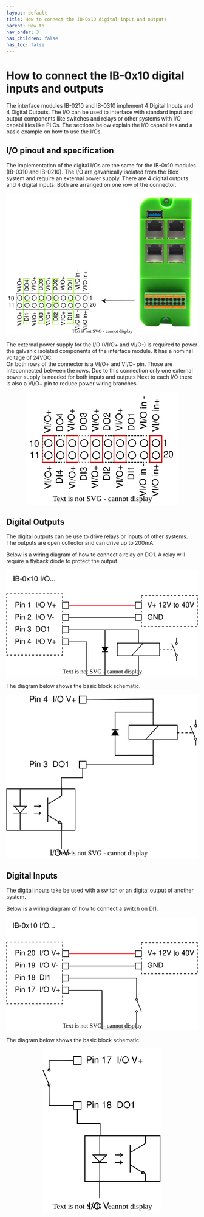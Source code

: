 ```yaml
---
layout: default
title: How to connect the IB-0x10 digital input and outputs
parent: How to
nav_order: 3
has_children: false
has_toc: false
---
```


# How to connect the IB-0x10 digital inputs and outputs

The interface modules IB-0210 and IB-0310 implement 4 Digital Inputs and 4 Digital Outputs. The I/O can be used to interface with standard input and output components like switches and relays or other systems with I/O capabilities like PLCs. The sections below explain the I/O capabilites and a basic example on how to use the I/Os.


## I/O pinout and specification

The implementation of the digital I/Os are the same for the IB-0x10 modules (IB-0310 and IB-0210). The I/O are gavanically isolated from the Blox system and require an external power supply. 
There are 4 digital outputs and 4 digital inputs. Both are arranged on one row of the connector.

<p align="center">
<img src="/assets/images/pages/interface-blox/IB-0310/IB-0x10-IO-Pinout.svg">
</p>


The external power supply for the I/O (VI/O+ and VI/O-) is required to power the galvanic isolated components of the interface module. It has a nominal voltage of 24VDC.  
On both rows of the connector is a VI/O+ and VI/O- pin. Those are inteconnected between the rows. Due to this connection only one external power supply is needed for both inputs and outputs
Next to each I/O there is also a VI/O+ pin to reduce power wiring branches. 

<p align="center">
<img src="/assets/images/pages/interface-blox/IB-0310/IB-0x10-IO-Power-Pinout.svg">
</p>

## Digital Outputs

The digital outputs can be use to drive relays or inputs of other systems. The outputs are open collector and can drive up to 200mA. 

Below is a wiring diagram of how to connect a relay on DO1. A relay will require a flyback diode to protect the output. 

<p align="center">
<img src="/assets/images/pages/interface-blox/IB-0310/IB-0x10-IO-Relay-connection-pinout.svg">
</p>

The diagram below shows the basic block schematic.   

<p align="center">
<img src="/assets/images/pages/interface-blox/IB-0310/IB-0x10-IO-Relay-connection.svg">
</p>


## Digital Inputs

The digital inputs take be used with a switch or an digital output of another system. 

Below is a wiring diagram of how to connect a switch on DI1. 

<p align="center">
<img src="/assets/images/pages/interface-blox/IB-0310/IB-0x10-IO-Input-connection-wiring.svg">
</p>


The diagram below shows the basic block schematic.   

<p align="center">
<img src="/assets/images/pages/interface-blox/IB-0310/IB-0x10-IO-Input-Connection.svg">
</p>







